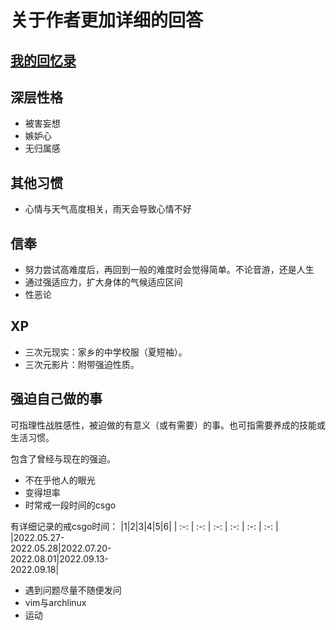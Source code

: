 # 关于作者更加详细的回答
## [我的回忆录](./memories.md)
## 深层性格
* 被害妄想
* 嫉妒心
* 无归属感
## 其他习惯
* 心情与天气高度相关，雨天会导致心情不好
## 信奉
* 努力尝试高难度后，再回到一般的难度时会觉得简单。不论音游，还是人生
* 通过强适应力，扩大身体的气候适应区间
* 性恶论
## XP
* 三次元现实：家乡的中学校服（夏短袖）。
* 三次元影片：附带强迫性质。
## 强迫自己做的事
可指理性战胜感性，被迫做的有意义（或有需要）的事。也可指需要养成的技能或生活习惯。

包含了曾经与现在的强迫。
* 不在乎他人的眼光
* 变得坦率
* 时常戒一段时间的csgo

有详细记录的戒csgo时间：
|1|2|3|4|5|6|
| :-: | :-: | :-: | :-: | :-: | :-: |
|2022.05.27-<br/>2022.05.28|2022.07.20-<br/>2022.08.01|2022.09.13-<br/>2022.09.18|

* 遇到问题尽量不随便发问
* vim与archlinux
* 运动